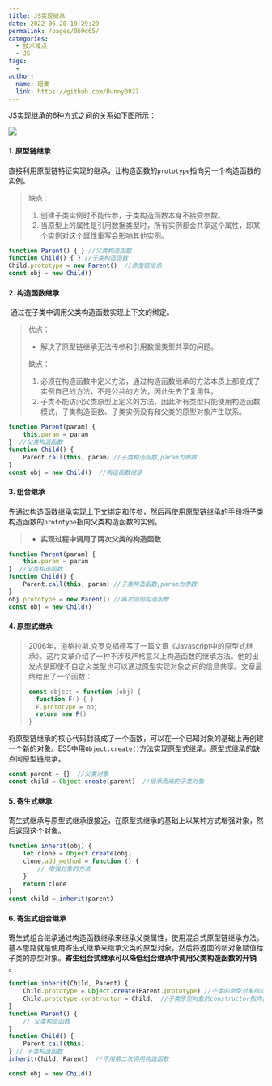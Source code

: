 ```yaml
---
title: JS实现继承
date: 2022-06-20 19:29:29
permalink: /pages/0b9d65/
categories:
  - 技术难点
  - JS
tags:
  -
author:
  name: 瑶麦
  link: https://github.com/Bunny0927
---
```


JS实现继承的6种方式之间的关系如下图所示：

![](https://cdn.jsdelivr.net/gh/liuzw-cyy/images/img/js继承.png)
#### 1. 原型链继承

​		直接利用原型链特征实现的继承，让构造函数的`prototype`指向另一个构造函数的实例。

> 缺点：
>
> 1. 创建子类实例时不能传参，子类构造函数本身不接受参数。
> 2. 当原型上的属性是引用数据类型时，所有实例都会共享这个属性，即某个实例对这个属性重写会影响其他实例。

```js
function Parent() { } //父类构造函数
function Child() { } //子类构造函数
Child.prototype = new Parent()  //原型链继承
const obj = new Child()
```

#### 2. 构造函数继承

​		通过在子类中调用父类构造函数实现上下文的绑定。

> 优点：
>
> * 解决了原型链继承无法传参和引用数据类型共享的问题。
>
> 缺点：
>
> 1. 必须在构造函数中定义方法，通过构造函数继承的方法本质上都变成了实例自己的方法，不是公共的方法，因此失去了复用性。
> 2. 子类不能访问父类原型上定义的方法，因此所有类型只能使用构造函数模式，子类构造函数、子类实例没有和父类的原型对象产生联系。

```js
function Parent(param) {
    this.param = param
}  //父类构造函数
function Child() {
    Parent.call(this, param) //子类构造函数,param为参数
}
const obj = new Child()  //构造函数继承
```

#### 3. 组合继承

​		先通过构造函数继承实现上下文绑定和传参，然后再使用原型链继承的手段将子类构造函数的`prototype`指向父类构造函数的实例。

> * **实现过程中调用了两次父类的构造函数**

```js
function Parent(param) {
    this.param = param
}  //父类构造函数
function Child() {
    Parent.call(this, param) //子类构造函数,param为参数
}
obj.prototype = new Parent() //再次调用构造函数
const obj = new Child()
```

#### 4. 原型式继承

> 2006年，道格拉斯.克罗克福德写了一篇文章《Javascript中的原型式继承》。这片文章介绍了一种不涉及严格意义上构造函数的继承方法。他的出发点是即使不自定义类型也可以通过原型实现对象之间的信息共享。文章最终给出了一个函数：
>
> ```js
> const object = function (obj) {
>   function F() { }
>   F.prototype = obj
>   return new F()
> }
> ```

​		将原型链继承的核心代码封装成了一个函数，可以在一个已知对象的基础上再创建一个新的对象。ES5中用`Object.create()`方法实现原型式继承。原型式继承的缺点同原型链继承。

```js
const parent = {}  //父类对象
const child = Object.create(parent)  //继承而来的子类对象
```

#### 5. 寄生式继承

​		寄生式继承与原型式继承很接近，在原型式继承的基础上以某种方式增强对象，然后返回这个对象。

```js
function inherit(obj) {
    let clone = Object.create(obj)
    clone.add_method = function () {
        // 增强对象的方法
    }
    return clone
}
const child = inherit(parent)
```

#### 6. 寄生式组合继承

​		寄生式组合继承通过构造函数继承来继承父类属性，使用混合式原型链继承方法。基本思路就是使用寄生式继承来继承父类的原型对象，然后将返回的新对象赋值给子类的原型对象。**寄生组合式继承可以降低组合继承中调用父类构造函数的开销** 。

```js
function inherit(Child, Parent) {
    Child.prototype = Object.create(Parent.prototype) //子类的原型对象指向父类的原型对象
    Child.prototype.constructor = Child;  //子类原型对象的constructor指向自身的构造函数
}
function Parent() {
    // 父类构造函数
}
function Child() {
    Parent.call(this)
} // 子类构造函数
inherit(Child, Parent)  //不用第二次调用构造函数

const obj = new Child()
```






